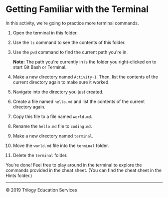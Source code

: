 # Getting Familiar with the Terminal #

In this activity, we're going to practice more terminal commands. 

1. Open the terminal in this folder.

2. Use the `ls` command to see the contents of this folder.

3. Use the `pwd` command to find the current path you're in.

    **Note:** The path you're currently in is the folder you right-clicked on to start Git Bash or Terminal. 

4. Make a new directory named `Activity-1`. Then, list the contents of the current directory again to make sure it worked.

5. Navigate into the directory you just created.

6. Create a file named `hello.md` and list the contents of the current directory again.

7. Copy this file to a file named `world.md`.

8. Rename the `hello.md` file to `coding.md`.

9. Make a new directory named `terminal`.

10. Move the `world.md` file into the `terminal` folder.

11. Delete the `terminal` folder.

You're done! Feel free to play around in the terminal to explore the commands provided in the cheat sheet. (You can find the cheat sheet in the Hints folder.)

- - - 

© 2019 Trilogy Education Services